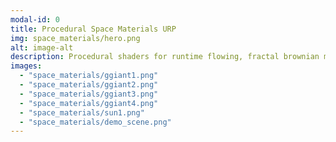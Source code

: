 ```yaml
---
modal-id: 0
title: Procedural Space Materials URP
img: space_materials/hero.png
alt: image-alt
description: Procedural shaders for runtime flowing, fractal brownian motion-based spherical celestial body materials - gas giants and suns. Performant, customisable and modular, with support for Unity's BRP and URP. Demo Scene includes use in 3D skybox.
images:
  - "space_materials/ggiant1.png"
  - "space_materials/ggiant2.png"
  - "space_materials/ggiant3.png"
  - "space_materials/ggiant4.png"
  - "space_materials/sun1.png"
  - "space_materials/demo_scene.png"
---
```

